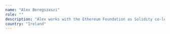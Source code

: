 ```yaml
---
name: "Alex Beregszaszi"
role: ""
description: "Alex works with the Ethereum Foundation as Solidity co-lead, ewasm team lead and ethereumjs contributor. He is really interested in virtual machine and language design."
country: "Ireland"
---
```

